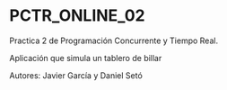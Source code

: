 # PCTR_ONLINE_02

Practica 2 de Programación Concurrente y Tiempo Real. 

Aplicación que simula un tablero de billar

Autores: Javier García y Daniel Setó

